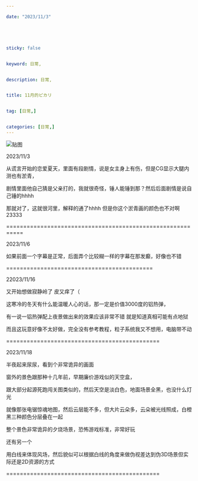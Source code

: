 ```yaml
---

date: "2023/11/3"





sticky: false


keyword: 日常,


description: 日常,


title: 11月的ピカリ


tag: [日常,]


categories: [日常,]
---
```

![贴图](https://cdn.donmai.us/sample/eb/36/__yuuka_and_noa_blue_archive_and_1_more_drawn_by_blackredhat__sample-eb36425484ab8906f3c21c9c57dfb83f.jpg)

2023/11/3

从谎言开始的恋爱夏天，里面有段剧情，说是女主身上有伤，但是CG显示大腿内测也有淤青，

剧情里面他自己猜是父亲打的，我就很奇怪，锤人能锤到那？然后后面剧情是说自己锤的hhhh

那就对了，这就很河里，解释的通了hhhh 但是你这个淤青画的颜色也不对啊23333

===========================================================

2023/11/6

如果前面一个字幕是正常，后面弄个比较糊一样的字幕在那发癫，好像也不错

===========================================

22023/11/16

又开始想做寂静岭了 皮又痒了（

这寒冷的冬天有什么能温暖人心的话，那一定是价值3000度的铝热弹，

有一说一铝热弹配上夜景做出来的效果应该非常不错 就是知道真相可能有点地狱

而且这玩意好像不太好做，完全没有参考教程，粒子系统我又不想用，电脑带不动

=============================================

2023/11/18

半夜起来尿尿，看到个非常诡异的画面

窗外的景色跟那种十几年前，早期廉价游戏似的天空盒，

跟大部分起源死跑闯关图类似的，然后天空是淡白色，地面场景全黑，也没什么灯光

就像那张电锯惊魂地图，然后云层能不多，但大片云朵多，云朵被光线照成，白橙黑三种颜色分层叠在一起

整个景色非常诡异的夕烧场景，恐怖游戏标准，非常好玩

还有另一个

用白线来体现风场，然后貌似可以根据白线的角度来做伪视差达到伪3D场景但实际还是2D资源的方式

=============================================